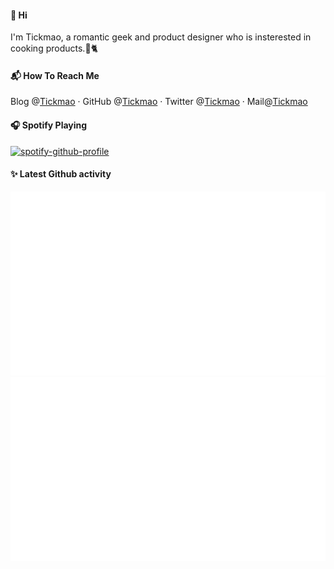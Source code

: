 <!-- <p align="center">
  Visitor count<br>
  <img src="https://profile-counter.glitch.me/tickmao/count.svg" />
</p> -->
#### 👋 Hi
I'm Tickmao, a romantic geek and product designer who is insterested in cooking products.🥗🐈

#### 📬 How To Reach Me
Blog @[Tickmao](https://blog.tickmao.com) · GitHub @[Tickmao](https://github.com/tickmao) · Twitter @[Tickmao](https://twitter.com/tickamo) · Mail@[Tickmao](mailto:lyle.lypm@gmail.com)
#### 🎧 Spotify Playing

[![spotify-github-profile](https://spotify-github-profile.vercel.app/api/view?uid=zp5aiiigslenor2ceh312r7vd&cover_image=true&theme=natemoo-re&bar_color=2e9d2a&bar_color_cover=false)](https://spotify-github-profile.vercel.app/api/view?uid=zp5aiiigslenor2ceh312r7vd&redirect=true)

#### ✨ Latest Github activity
![](https://raw.githubusercontent.com/tickmao/github-stats-transparent/output/generated/overview.svg)
![](https://raw.githubusercontent.com/tickmao/github-stats-transparent/output/generated/languages.svg)
